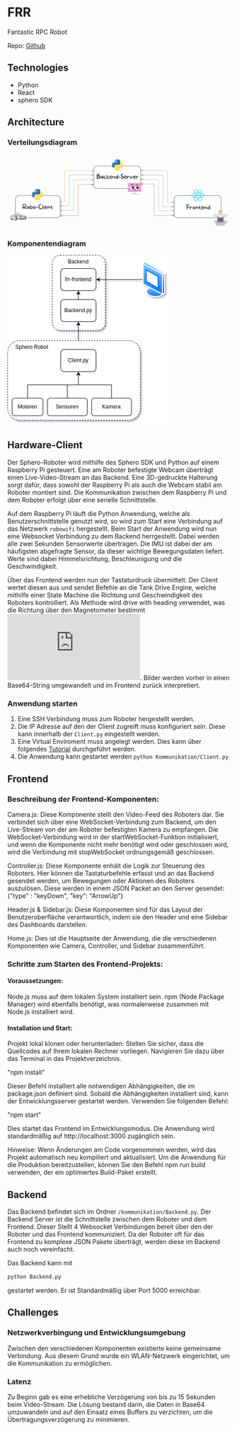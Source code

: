 # FRR
Fantastic RPC Robot



Repo: [Github](https://github.com/aronse1/FRR)
## Technologies

- Python
- React
- sphero SDK

## Architecture
### Verteilungsdiagram

<img src="FRR-architecture.png">

### Komponentendiagram

<img src="Komponenten.png">

## Hardware-Client

Der Sphero-Roboter wird mithilfe des Sphero SDK und Python auf einem Raspberry Pi gesteuert. Eine am Roboter befestigte Webcam überträgt einen Live-Video-Stream an das Backend. Eine 3D-gedruckte Halterung sorgt dafür, dass sowohl der Raspberry Pi als auch die Webcam stabil am Roboter montiert sind. Die Kommunikation zwischen dem Raspberry Pi und dem Roboter erfolgt über eine serielle Schnittstelle.

Auf dem Raspberry Pi läuft die Python Anwendung, welche als Benutzerschnittstelle genutzt wird, so wird zum Start eine Verbindung auf das Netzwerk ``robowifi`` hergestellt. Beim Start der Anwendung wird nun eine Websocket Verbindung zu dem Backend herrgestellt. Dabei werden alle zwei Sekunden Sensorwerte übertragen. Die IMU ist dabei der am häufigsten abgefragte Sensor, da dieser wichtige Bewegungsdaten liefert. Werte sind dabei Himmelsrichtung, Beschleunigung und die Geschwindigkeit. 

Über das Frontend werden nun der Tastaturdruck übermittelt. Der Client wertet diesen aus und sendet Befehle an die Tank Drive Engine, welche mithilfe einer State Machine die Richtung und Geschwindigkeit des Roboters kontrolliert. Als Methode wird drive with heading verwendet, was die Richtung über den Magnetometer bestimmt ![[1]](https://github.com/sphero-inc/sphero-sdk-raspberrypi-python/blob/master/docs/SpheroRVRControlSystemManual.pdf). Bilder werden vorher in einen Base64-String umgewandelt und im Frontend zurück interpretiert.

### Anwendung starten
1. Eine SSH Verbindung muss zum Roboter hergestellt werden.
2. Die IP Adresse auf den der Client zugreift muss konfiguriert sein. Diese kann innerhalb der ``Client.py`` eingestellt werden.
3. Eine Virtual Enviroment muss angelegt werden. Dies kann über folgendes [Tutorial](https://docs.python.org/3/library/venv.html) durchgeführt werden.
4. Die Anwendung kann gestartet werden ``python Kommunikation/Client.py``

## Frontend

### Beschreibung der Frontend-Komponenten:
Camera.js: Diese Komponente stellt den Video-Feed des Roboters dar. Sie verbindet sich über eine WebSocket-Verbindung zum Backend, um den Live-Stream von der am Roboter befestigten Kamera zu empfangen. Die WebSocket-Verbindung wird in der startWebSocket-Funktion initialisiert, und wenn die Komponente nicht mehr benötigt wird oder geschlossen wird, wird die Verbindung mit stopWebSocket ordnungsgemäß geschlossen.

Controller.js: Diese Komponente enhält die Logik zur Steuerung des Roboters. Hier können die Tastaturbefehle erfasst und an das Backend gesendet werden, um Bewegungen oder Aktionen des Roboters auszulösen. Diese werden in einem JSON Packet an den Server gesendet: {"type" : "keyDown", "key": "ArrowUp"}

Header.js & Sidebar.js: Diese Komponenten sind für das Layout der Benutzeroberfläche verantwortlich, indem sie den Header und eine Sidebar des Dashboards darstellen.

Home.js: Dies ist die Hauptseite der Anwendung, die die verschiedenen Komponenten wie Camera, Controller, und Sidebar zusammenführt.

### Schritte zum Starten des Frontend-Projekts:

#### Voraussetzungen:
Node.js muss auf dem lokalen System installiert sein. npm (Node Package Manager) wird ebenfalls benötigt, was normalerweise zusammen mit Node.js installiert wird.

#### Installation und Start:
Projekt lokal klonen oder herunterladen: Stellen Sie sicher, dass die Quellcodes auf Ihrem lokalen Rechner vorliegen. Navigieren Sie dazu über das Terminal in das Projektverzeichnis.

"npm install"

Dieser Befehl installiert alle notwendigen Abhängigkeiten, die im package.json definiert sind. Sobald die Abhängigkeiten installiert sind, kann der Entwicklungsserver gestartet werden. Verwenden Sie folgenden Befehl:

"npm start"

Dies startet das Frontend im Entwicklungsmodus. Die Anwendung wird standardmäßig auf http://localhost:3000 zugänglich sein.


Hinweise:
Wenn Änderungen am Code vorgenommen werden, wird das Projekt automatisch neu kompiliert und aktualisiert.
Um die Anwendung für die Produktion bereitzustellen, können Sie den Befehl npm run build verwenden, der ein optimiertes Build-Paket erstellt.

## Backend
Das Backend befindet sich im Ordner ```/kommunikation/Backend.py```. Der Backend Server ist die Schnittstelle zwischen dem Roboter und dem Frontend. Dieser Stellt 4 Websocket Verbindungen bereit über den der Roboter und das Frontend kommuniziert.
Da der Roboter oft für das Frontend zu komplexe JSON Pakete überträgt, werden diese im Backend auch noch vereinfacht.

Das Backend kann mit 
```bash
python Backend.py 
```
gestartet werden. Er ist Standardmäßig über Port 5000 erreichbar.

## Challenges

### Netzwerkverbingung und Entwicklungsumgebung

Zwischen den verschiedenen Komponenten existierte keine gemeinsame Verbindung. Aus diesem Grund wurde ein WLAN-Netzwerk eingerichtet, um die Kommunikation zu ermöglichen.

### Latenz
Zu Beginn gab es eine erhebliche Verzögerung von bis zu 15 Sekunden beim Video-Stream. Die Lösung bestand darin, die Daten in Base64 umzuwandeln und auf den Einsatz eines Buffers zu verzichten, um die Übertragungsverzögerung zu minimieren.
